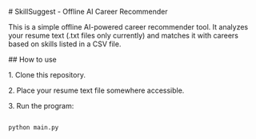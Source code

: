 \# SkillSuggest - Offline AI Career Recommender



This is a simple offline AI-powered career recommender tool. It analyzes your resume text (.txt files only currently) and matches it with careers based on skills listed in a CSV file.



\## How to use



1\. Clone this repository.

2\. Place your resume text file somewhere accessible.

3\. Run the program:



```bash

python main.py



